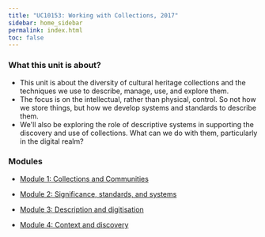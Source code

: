 ```yaml
---
title: "UC10153: Working with Collections, 2017" 
sidebar: home_sidebar
permalink: index.html
toc: false
---
```


### What this unit is about?

* This unit is about the diversity of cultural heritage collections and the techniques we use to describe, manage, use, and explore them. 
* The focus is on the intellectual, rather than physical, control. So not how we store things, but how we develop systems and standards to describe them.
* We'll also be exploring the role of descriptive systems in supporting the discovery and use of collections. What can we do with them, particularly in the digital realm?

### Modules

* [Module 1: Collections and Communities](module1-intro.html)

* [Module 2: Significance, standards, and systems](module2-intro.html)

* [Module 3: Description and digitisation](module3-intro.html)

* [Module 4: Context and discovery](module4-intro.html)
